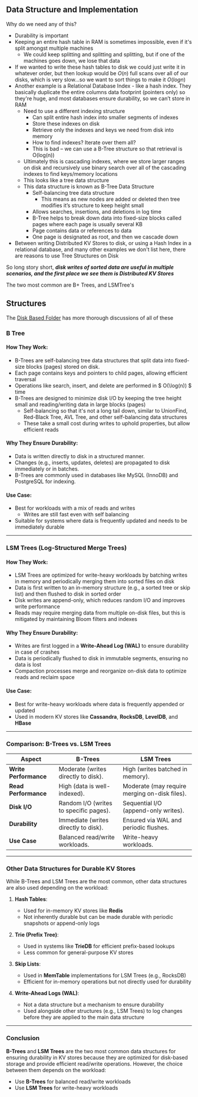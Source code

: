 ## Data Structure and Implementation
Why do we need any of this?
- Durability is important
- Keeping an entire hash table in RAM is sometimes impossible, even if it's split amongst multiple machines
    - We could keep splitting and splitting and splitting, but if one of the machines goes down, we lose that data
- If we wanted to write these hash tables to disk we could just write it in whatever order, but then lookup would be $O(n)$ full scans over all of our disks, which is very slow...so we want to sort things to make it $O(log n)$
- Another example is a Relational Database Index - like a hash index. They basically duplicate the entire columns data footprint (pointers only) so they're huge, and most databases ensure durability, so we can’t store in RAM
    - Need to use a different indexing structure 
        - Can split entire hash index into smaller segments of indexes
        - Store these indexes on disk
        - Retrieve only the indexes and keys we need from disk into memory
        - How to find indexes? Iterate over them all?
        - This is bad – we can use a B-Tree structure so that retrieval is O(log(n))
    - Ultimately this is cascading indexes, where we store larger ranges on disk and recursively use binary search over all of the cascading indexes to find keys/memory locations
    - This looks like a tree data structure
    - This data structure is known as  B-Tree Data Structure
        - Self-balancing tree data structure
            - This means as new nodes are added or deleted then tree modifies it’s structure to keep height small
        - Allows searches, insertions, and deletions in log time 
        - B-Tree helps to break down data into fixed-size blocks called pages where each page is usually several KB
        - Page contains data or references to data
        - One page is designated as root, and then we cascade down
- Between writing Distributed KV Stores to disk, or using a Hash Index in a relational database, and many other examples we don't list here, there are reasons to use Tree Structures on Disk

So long story short, ***disk writes of sorted data are useful in multiple scenarios, and the first place we see them is Distributed KV Stores***

The two most common are B+ Trees, and LSMTree's

## Structures
The [Disk Based Folder](/docs/technical%20writing/architecture_components/databases%20&%20storage/Disk%20Based/) has more thorough discussions of all of these 

### B Tree

#### How They Work:
- B-Trees are self-balancing tree data structures that split data into fixed-size blocks (pages) stored on disk.
- Each page contains keys and pointers to child pages, allowing efficient traversal
- Operations like search, insert, and delete are performed in $ O(\log(n)) $ time
- B-Trees are designed to minimize disk I/O by keeping the tree height small and reading/writing data in large blocks (pages)
    - Self-balancing so that it's not a long tail down, similar to UnionFind, Red-Black Tree, AVL Tree, and other self-balancing data structures
    - These take a small cost during writes to uphold properties, but allow efficient reads

#### Why They Ensure Durability:
- Data is written directly to disk in a structured manner.
- Changes (e.g., inserts, updates, deletes) are propagated to disk immediately or in batches.
- B-Trees are commonly used in databases like MySQL (InnoDB) and PostgreSQL for indexing.

#### Use Case:
- Best for workloads with a mix of reads and writes
    - Writes are still fast even with self balancing
- Suitable for systems where data is frequently updated and needs to be immediately durable

---

### LSM Trees (Log-Structured Merge Trees)

#### How They Work:
- LSM Trees are optimized for write-heavy workloads by batching writes in memory and periodically merging them into sorted files on disk
- Data is first written to an in-memory structure (e.g., a sorted tree or skip list) and then flushed to disk in sorted order
- Disk writes are append-only, which reduces random I/O and improves write performance
- Reads may require merging data from multiple on-disk files, but this is mitigated by maintaining Bloom filters and indexes

#### Why They Ensure Durability:
- Writes are first logged in a **Write-Ahead Log (WAL)** to ensure durability in case of crashes
- Data is periodically flushed to disk in immutable segments, ensuring no data is lost
- Compaction processes merge and reorganize on-disk data to optimize reads and reclaim space

#### Use Case:
- Best for write-heavy workloads where data is frequently appended or updated
- Used in modern KV stores like **Cassandra**, **RocksDB**, **LevelDB**, and **HBase**

---

### Comparison: B-Trees vs. LSM Trees

| **Aspect**              | **B-Trees**                              | **LSM Trees**                              |
|-------------------------|-------------------------------------------|--------------------------------------------|
| **Write Performance**   | Moderate (writes directly to disk).       | High (writes batched in memory).           |
| **Read Performance**    | High (data is well-indexed).              | Moderate (may require merging on-disk files). |
| **Disk I/O**            | Random I/O (writes to specific pages).    | Sequential I/O (append-only writes).       |
| **Durability**          | Immediate (writes directly to disk).      | Ensured via WAL and periodic flushes.      |
| **Use Case**            | Balanced read/write workloads.            | Write-heavy workloads.                     |

---

### Other Data Structures for Durable KV Stores

While B-Trees and LSM Trees are the most common, other data structures are also used depending on the workload:

1. **Hash Tables**:
   - Used for in-memory KV stores like **Redis**
   - Not inherently durable but can be made durable with periodic snapshots or append-only logs

2. **Trie (Prefix Tree)**:
   - Used in systems like **TrieDB** for efficient prefix-based lookups
   - Less common for general-purpose KV stores

3. **Skip Lists**:
   - Used in **MemTable** implementations for LSM Trees (e.g., RocksDB)
   - Efficient for in-memory operations but not directly used for durability

4. **Write-Ahead Logs (WAL)**:
   - Not a data structure but a mechanism to ensure durability
   - Used alongside other structures (e.g., LSM Trees) to log changes before they are applied to the main data structure

---

### Conclusion

**B-Trees** and **LSM Trees** are the two most common data structures for ensuring durability in KV stores because they are optimized for disk-based storage and provide efficient read/write operations. However, the choice between them depends on the workload:
- Use **B-Trees** for balanced read/write workloads
- Use **LSM Trees** for write-heavy workloads
